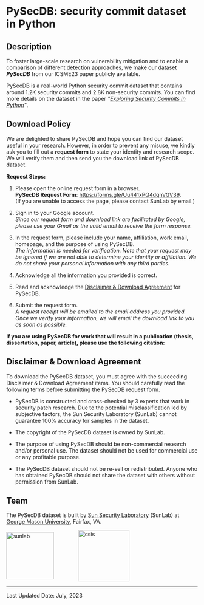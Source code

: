 # PySecDB: security commit dataset in Python

## Description

To foster large-scale research on vulnerability mitigation and to enable a comparison of different detection approaches, we make our dataset ***PySecDB*** from our ICSME23 paper publicly available. 

PySecDB is a real-world Python security commit dataset that contains around 1.2K security commits and 2.8K non-security commits. You can find more details on the dataset in the paper *"[Exploring Security Commits in Python](https://csis.gmu.edu/ksun/)"*. 

## Download Policy

We are delighted to share PySecDB and hope you can find our dataset useful in your research. 
However, in order to prevent any misuse, we kindly ask you to fill out a **request form** to state your identity and research scope. 
We will verify them and then send you the download link of PySecDB dataset.

**Request Steps:**

1. Please open the online request form in a browser. \
   **PySecDB Request Form**: https://forms.gle/Uu441xPQ4dqnVGV39. \
   (If you are unable to access the page, please contact SunLab by email.)

2. Sign in to your Google account. \
   *Since our request form and download link are facilitated by Google, please use your Gmail as the valid email to receive the form response.*

3. In the request form, please include your name, affiliation, work email, homepage, and the purpose of using PySecDB. \
   *The information is needed for verification.
   Note that your request may be ignored if we are not able to determine your identity or affiliation.
   We do not share your personal information with any third parties.*

4. Acknowledge all the information you provided is correct.

5. Read and acknowledge the [Disclaimer & Download Agreement](#jump) for PySecDB.

6. Submit the request form. \
   *A request receipt will be emailed to the email address you provided.
   Once we verify your information, we will email the download link to you as soon as possible.*

**If you are using PySecDB for work that will result in a publication (thesis, dissertation, paper, article), please use the following citation:**


## Disclaimer & Download Agreement<span id="jump"></span>

To download the PySecDB dataset, you must agree with the succeeding Disclaimer & Download Agreement items. You should carefully read the following terms before submitting the PySecDB request form.

- PySecDB is constructed and cross-checked by 3 experts that work in security patch research.
  Due to the potential misclassification led by subjective factors, the Sun Security Laboratory (SunLab) cannot guarantee 100% accuracy for samples in the dataset.

- The copyright of the PySecDB dataset is owned by SunLab.

- The purpose of using PySecDB should be non-commercial research and/or personal use. The dataset should not be used for commercial use or any profitable purpose.

- The PySecDB dataset should not be re-sell or redistributed. Anyone who has obtained PySecDB should not share the dataset with others without permission from SunLab.

## Team

The PySecDB dataset is built by [Sun Security Laboratory](https://sunlab-gmu.github.io/) (SunLab) at [George Mason University](https://www2.gmu.edu/), Fairfax, VA. 

<div align="left" display="flex">    
    <img src="./img/sunlab_logo_full.png" height = "125" alt="sunlab" align="center" />
    &emsp;&emsp;&emsp;&emsp;
    <img src="./img/csis.png" height = "135" alt="csis" align="center" />
</div>

---
Last Updated Date: July, 2023
